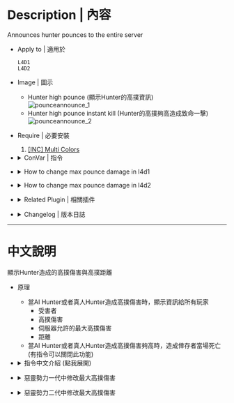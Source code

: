 # Description | 內容
Announces hunter pounces to the entire server

* Apply to | 適用於
	```
	L4D1
	L4D2
	```

* Image | 圖示
	* Hunter high pounce (顯示Hunter的高撲資訊)
	<br/>![pounceannounce_1](image/pounceannounce_1.jpg)
	* Hunter high pounce instant kill (Hunter的高撲夠高造成致命一擊)
	<br/>![pounceannounce_2](image/pounceannounce_2.jpg)

* Require | 必要安裝
	1. [[INC] Multi Colors](https://github.com/fbef0102/L4D1_2-Plugins/releases/tag/Multi-Colors)

* <details><summary>ConVar | 指令</summary>

	* cfg/sourcemod/pounceannounce.cfg
		```php
        // Caps the displayed pounce damage to the maximum able to be dealt.
        pounceannounce_capdamage "0"

        // Announces the pounce to 0: chatbox, 1: center chat.
        pounceannounce_centerchat "0"

        // The minimum amount of damage required to instantly kill survivor. (0=Off)
        pounceannounce_killdamage "0"

        // The minimum amount of damage required to announce the pounce
        pounceannounce_minimum "10"

        // Show the distance the hunter traveled for the pounce.
        // 1=units, 2=units & feet, 3=units & meters, 4=feet, 5=meters
        pounceannounce_showdistance "3"
		```
</details>

* <details><summary>How to change max pounce damage in l4d1</summary>

    1. Install [pounce_maxdamage](https://github.com/fbef0102/Rotoblin-AZMod/blob/master/SourceCode/scripting-az/pounce_maxdamage.sp)
	2. write down the following cvars in cfg/server.cfg
		```php
		// Sets the new maximum hunter pounce damage.
		sm_cvar pounceuncap_maxdamage 100
		```
</details>

* <details><summary>How to change max pounce damage in l4d2</summary>

    1. Install [accelerator74/Pounce-Damage-Uncap](https://github.com/accelerator74/Pounce-Damage-Uncap/actions)
	2. write down the following cvars in cfg/server.cfg
        * default 25
            ```php
            // z_pounce_damage_range_max = ((z_hunter_max_pounce_bonus_damage / 24) * 700) + z_pounce_damage_range_min
            sm_cvar z_hunter_max_pounce_bonus_damage 24
            sm_cvar z_pounce_damage_range_min 300
            sm_cvar z_pounce_damage_range_max 1000
            ```
        * Max Pounce Damage 30
            ```php
            // z_pounce_damage_range_max = ((29 / 24) * 700) + 300
            sm_cvar z_hunter_max_pounce_bonus_damage 29
            sm_cvar z_pounce_damage_range_min 300
            sm_cvar z_pounce_damage_range_max 1145.833
            ```
        * Max Pounce Damage 75
            ```php
            // z_pounce_damage_range_max = ((74 / 24) * 700) + 300
            sm_cvar z_hunter_max_pounce_bonus_damage 29
            sm_cvar z_pounce_damage_range_min 300
            sm_cvar z_pounce_damage_range_max 2458.333
            ```
        * Max Pounce Damage 100
            ```php
            // z_pounce_damage_range_max = ((99 / 24) * 700) + 300
            sm_cvar z_hunter_max_pounce_bonus_damage 99
            sm_cvar z_pounce_damage_range_min 300
            sm_cvar z_pounce_damage_range_max 3187.5
            ```
        * Max Pounce Damage 200
            ```php
            // z_pounce_damage_range_max = ((199 / 24) * 700) + 300
            sm_cvar z_hunter_max_pounce_bonus_damage 199
            sm_cvar z_pounce_damage_range_min 300
            sm_cvar z_pounce_damage_range_max 6104.167
            ```
</details>

* <details><summary>Related Plugin | 相關插件</summary>

	1. [pounce_maxdamage](https://github.com/fbef0102/Rotoblin-AZMod/blob/master/SourceCode/scripting-az/pounce_maxdamage.sp): Makes it easy to properly uncap hunter pounces
		> (L4D1) 可以改變最大高撲的傷害值
	2. [accelerator74/Pounce-Damage-Uncap](https://github.com/accelerator74/Pounce-Damage-Uncap/actions): Change the pounce range and max pounce damage in L4D2
		> (L4D2) 可以改變最大高撲的傷害值
</details>

* <details><summary>Changelog | 版本日誌</summary>

	* v1.9 (2023-3-24)
		* Remake code, convert code to latest syntax
		* Fix warnings when compiling on SourceMod 1.11.
		* Optimize code and improve performance
		* The minimum amount of damage required to instantly kill survivor.

	* v1.5
		* [Original Plugin by n0limit](https://forums.alliedmods.net/showthread.php?t=93605)
</details>

- - - -
# 中文說明
顯示Hunter造成的高撲傷害與高撲距離

* 原理
	* 當AI Hunter或者真人Hunter造成高撲傷害時，顯示資訊給所有玩家
		* 受害者
        * 高撲傷害
        * 伺服器允許的最大高撲傷害
        * 距離
    * 當AI Hunter或者真人Hunter造成高撲傷害夠高時，造成倖存者當場死亡 (有指令可以關閉此功能)

* <details><summary>指令中文介紹 (點我展開)</summary>

	* cfg/sourcemod/pounceannounce.cfg
		```php
        // 只顯示高撲真正造成的實際傷害
        pounceannounce_capdamage "0"

        // 提示該如何顯示. 0: 聊天框, 1: 螢幕正中間
        pounceannounce_centerchat "0"

        // 高撲傷害超過一個數值會造成倖存者當場死亡 (0=關閉此功能)
        pounceannounce_killdamage "0"

        // The minimum amount of damage required to announce the pounce
        pounceannounce_minimum "10"

        // 距離的顯示單位
        // 1=單位, 2=單位 & 呎, 3=單位 & 公尺, 4=呎, 5=公尺
        pounceannounce_showdistance "3"
		```
</details>

* <details><summary>惡靈勢力一代中修改最大高撲傷害</summary>

    1. 安裝 [pounce_maxdamage](https://github.com/fbef0102/Rotoblin-AZMod/blob/master/SourceCode/scripting-az/pounce_maxdamage.sp)
	2. 以下指令寫入文件 cfg/server.cfg，可自行調整
		```php
		// Sets the new maximum hunter pounce damage.
		sm_cvar pounceuncap_maxdamage 100
		```
</details>

* <details><summary>惡靈勢力二代中修改最大高撲傷害</summary>

    1. 安裝 [accelerator74/Pounce-Damage-Uncap](https://github.com/accelerator74/Pounce-Damage-Uncap/actions)
	2. 以下指令寫入文件 cfg/server.cfg，可自行調整
        * 預設最大高撲傷害: 25
            ```php
            // z_pounce_damage_range_max = ((z_hunter_max_pounce_bonus_damage / 24) * 700) + z_pounce_damage_range_min
            sm_cvar z_hunter_max_pounce_bonus_damage 24
            sm_cvar z_pounce_damage_range_min 300
            sm_cvar z_pounce_damage_range_max 1000
            ```
        * 最大高撲傷害: 30
            ```php
            // z_pounce_damage_range_max = ((29 / 24) * 700) + 300
            sm_cvar z_hunter_max_pounce_bonus_damage 29
            sm_cvar z_pounce_damage_range_min 300
            sm_cvar z_pounce_damage_range_max 1145.833
            ```
       * 最大高撲傷害: 75
            ```php
            // z_pounce_damage_range_max = ((74 / 24) * 700) + 300
            sm_cvar z_hunter_max_pounce_bonus_damage 29
            sm_cvar z_pounce_damage_range_min 300
            sm_cvar z_pounce_damage_range_max 2458.333
            ```
        * 最大高撲傷害: 100
            ```php
            // z_pounce_damage_range_max = ((99 / 24) * 700) + 300
            sm_cvar z_hunter_max_pounce_bonus_damage 99
            sm_cvar z_pounce_damage_range_min 300
            sm_cvar z_pounce_damage_range_max 3187.5
            ```
        * 最大高撲傷害: 200
            ```php
            // z_pounce_damage_range_max = ((199 / 24) * 700) + 300
            sm_cvar z_hunter_max_pounce_bonus_damage 199
            sm_cvar z_pounce_damage_range_min 300
            sm_cvar z_pounce_damage_range_max 6104.167
            ```
</details>

